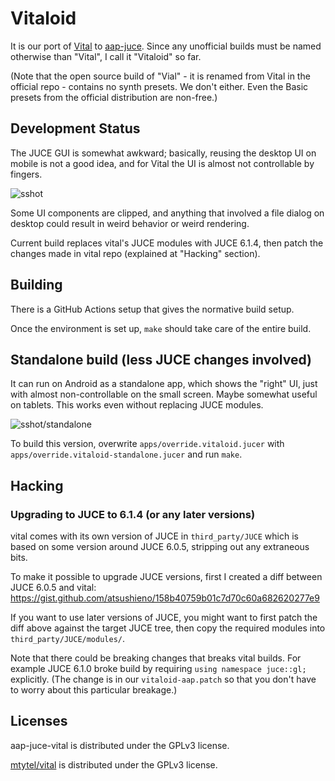 # Vitaloid

It is our port of [Vital](https://github.com/mtytel/vital) to [aap-juce](https://github.com/atsushieno/aap-juce). Since any unofficial builds must be named otherwise than "Vital", I call it "Vitaloid" so far.

(Note that the open source build of "Vial" - it is renamed from Vital in the official repo - contains no synth presets. We don't either. Even the Basic presets from the official distribution are non-free.)

## Development Status

The JUCE GUI is somewhat awkward; basically, reusing the desktop UI on mobile is not a good idea, and for Vital the UI is almost not controllable by fingers.

![sshot](https://user-images.githubusercontent.com/53929/147199726-c0b49d89-e1d0-494a-aa2c-895d63b5d11e.png)

Some UI components are clipped, and anything that involved a file dialog on desktop could result in weird behavior or weird rendering.

Current build replaces vital's JUCE modules with JUCE 6.1.4, then patch the changes made in vital repo (explained at "Hacking" section).

## Building

There is a GitHub Actions setup that gives the normative build setup.

Once the environment is set up, `make` should take care of the entire build.

## Standalone build (less JUCE changes involved)

It can run on Android as a standalone app, which shows the "right" UI, just with almost non-controllable on the small screen. Maybe somewhat useful on tablets. This works even without replacing JUCE modules.

![sshot/standalone](https://user-images.githubusercontent.com/53929/146684386-9233832a-54d5-466d-9d92-9f2d3878dbf3.png)

To build this version, overwrite `apps/override.vitaloid.jucer` with `apps/override.vitaloid-standalone.jucer` and run `make`.

## Hacking

### Upgrading to JUCE to 6.1.4 (or any later versions)

vital comes with its own version of JUCE in `third_party/JUCE` which is based on some version around JUCE 6.0.5, stripping out any extraneous bits.

To make it possible to upgrade JUCE versions, first I created a diff between JUCE 6.0.5 and vital: https://gist.github.com/atsushieno/158b40759b01c7d70c60a682620277e9

If you want to use later versions of JUCE, you might want to first patch the diff above against the target JUCE tree, then copy the required modules into `third_party/JUCE/modules/`.

Note that there could be breaking changes that breaks vital builds. For example JUCE 6.1.0 broke build by requiring `using namespace juce::gl;` explicitly. (The change is in our `vitaloid-aap.patch` so that you don't have to worry about this particular breakage.)

## Licenses

aap-juce-vital is distributed under the GPLv3 license.

[mtytel/vital](https://github.com/mtytel/vital/) is distributed under the GPLv3 license.
